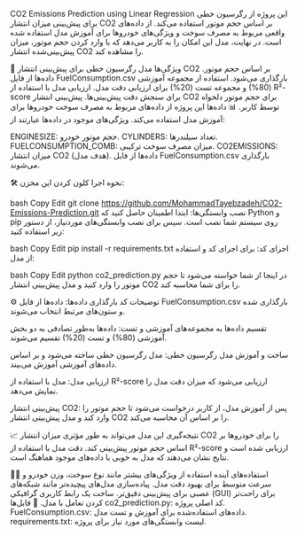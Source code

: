 CO2 Emissions Prediction using Linear Regression
این پروژه از رگرسیون خطی برای پیش‌بینی میزان انتشار CO2 بر اساس حجم موتور استفاده می‌کند. از داده‌های واقعی مربوط به مصرف سوخت و ویژگی‌های خودروها برای آموزش مدل استفاده شده است. در نهایت، مدل این امکان را به کاربر می‌دهد که با وارد کردن حجم موتور، میزان پیش‌بینی‌شده انتشار CO2 را مشاهده کند.

🚗 ویژگی‌ها
مدل رگرسیون خطی برای پیش‌بینی انتشار CO2 بر اساس حجم موتور.
داده‌ها از فایل FuelConsumption.csv بارگذاری می‌شود.
استفاده از مجموعه آموزشی (80%) و مجموعه تست (20%) برای ارزیابی دقت مدل.
ارزیابی مدل با استفاده از R²-score برای سنجش دقت پیش‌بینی‌ها.
پیش‌بینی انتشار CO2 برای حجم موتور دلخواه توسط کاربر.
📊 داده‌ها
این پروژه از داده‌های مربوط به مصرف سوخت خودروها برای آموزش مدل استفاده می‌کند. ویژگی‌های موجود در داده‌ها عبارتند از:

ENGINESIZE: حجم موتور خودرو.
CYLINDERS: تعداد سیلندرها.
FUELCONSUMPTION_COMB: میزان مصرف سوخت ترکیبی.
CO2EMISSIONS: میزان انتشار CO2 (هدف مدل).
داده‌ها از فایل FuelConsumption.csv بارگذاری می‌شوند.

🛠 نحوه اجرا
کلون کردن این مخزن:

bash
Copy
Edit
git clone https://github.com/MohammadTayebzadeh/CO2-Emissions-Prediction.git
نصب وابستگی‌ها: ابتدا اطمینان حاصل کنید که Python و pip روی سیستم شما نصب است. سپس برای نصب وابستگی‌های موردنیاز، از دستور زیر استفاده کنید:

bash
Copy
Edit
pip install -r requirements.txt
اجرای کد: برای اجرای کد و استفاده از مدل:

bash
Copy
Edit
python co2_prediction.py
در اینجا از شما خواسته می‌شود تا حجم موتور را وارد کنید و مدل پیش‌بینی انتشار CO2 را برای شما محاسبه کند.

⚙️ توضیحات کد
بارگذاری داده‌ها: داده‌ها از فایل FuelConsumption.csv بارگذاری شده و ستون‌های مرتبط انتخاب می‌شوند.

تقسیم داده‌ها به مجموعه‌های آموزشی و تست: داده‌ها به‌طور تصادفی به دو بخش آموزشی (80%) و تست (20%) تقسیم می‌شوند.

ساخت و آموزش مدل رگرسیون خطی: مدل رگرسیون خطی ساخته می‌شود و بر اساس داده‌های آموزشی آموزش می‌بیند.

ارزیابی مدل: مدل با استفاده از R²-score ارزیابی می‌شود که میزان دقت مدل را نمایش می‌دهد.

پیش‌بینی انتشار CO2: پس از آموزش مدل، از کاربر درخواست می‌شود تا حجم موتور را وارد کند و مدل پیش‌بینی انتشار CO2 را بر اساس آن محاسبه می‌کند.

📈 نتیجه‌گیری
این مدل می‌تواند به طور مؤثری میزان انتشار CO2 را برای خودروها بر اساس حجم موتور پیش‌بینی کند. دقت مدل با استفاده از R²-score ارزیابی شده است و نتایج نشان می‌دهند که مدل به خوبی با داده‌های موجود هماهنگ است.

👨‍💻 استفاده‌های آینده
استفاده از ویژگی‌های بیشتر مانند نوع سوخت، وزن خودرو و سرعت متوسط برای بهبود دقت مدل.
پیاده‌سازی مدل‌های پیچیده‌تر مانند شبکه‌های عصبی برای پیش‌بینی دقیق‌تر.
ساخت یک رابط کاربری گرافیکی (GUI) برای راحت‌تر کردن تعامل با مدل.
📄 فایل‌ها
co2_prediction.py: کد اصلی پروژه.
FuelConsumption.csv: داده‌های استفاده‌شده برای آموزش و تست مدل.
requirements.txt: لیست وابستگی‌های مورد نیاز برای پروژه.
